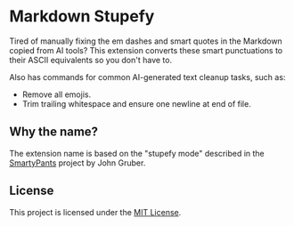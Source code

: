 # Markdown Stupefy

<!-- TBA: badges -->

Tired of manually fixing the em dashes and smart quotes in the Markdown
copied from AI tools? This extension converts these smart punctuations
to their ASCII equivalents so you don't have to.

Also has commands for common AI-generated text cleanup tasks, such as:

- Remove all emojis.
- Trim trailing whitespace and ensure one newline at end of file.

## Why the name?

The extension name is based on the "stupefy mode" described in the
[SmartyPants](https://daringfireball.net/projects/smartypants/)
project by John Gruber.

## License

This project is licensed under the [MIT License](LICENSE).
